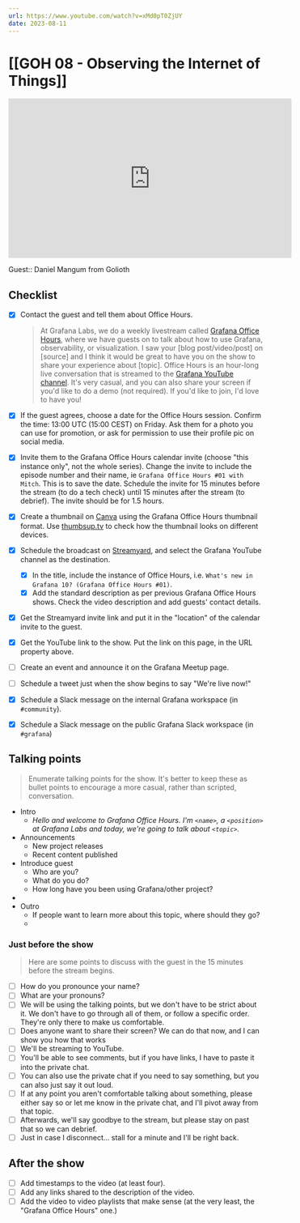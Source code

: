 ```yaml
---
url: https://www.youtube.com/watch?v=xMd0pT0ZjUY
date: 2023-08-11
---
```

# [[GOH 08 - Observing the Internet of Things]]

<iframe width="560" height="315" src="https://www.youtube.com/embed/xMd0pT0ZjUY" title="YouTube video player" frameborder="0" allow="accelerometer; autoplay; clipboard-write; encrypted-media; gyroscope; picture-in-picture" allowfullscreen></iframe>

Guest:: Daniel Mangum from Golioth

## Checklist

- [x] Contact the guest and tell them about Office Hours.
	> At Grafana Labs, we do a weekly livestream called [Grafana Office Hours](https://www.youtube.com/watch?v=uk7NoagbJ28&list=PLDGkOdUX1Ujrrse-cdj20RRah9hyHdxBu), where we have guests on to talk about how to use Grafana, observability, or visualization. I saw your [blog post/video/post] on [source] and I think it would be great to have you on the show to share your experience about [topic].
	Office Hours is an hour-long live conversation that is streamed to the [Grafana YouTube channel](https://youtube.com/@grafana). It's very casual, and you can also share your screen if you'd like to do a demo (not required). If you'd like to join, I'd love to have you! 
- [x] If the guest agrees, choose a date for the Office Hours session. Confirm the time: 13:00 UTC (15:00 CEST) on Friday. Ask them for a photo you can use for promotion, or ask for permission to use their profile pic on social media.
- [x] Invite them to the Grafana Office Hours calendar invite (choose "this instance only", not the whole series). Change the invite to include the episode number and their name, ie `Grafana Office Hours #01 with Mitch`. This is to save the date. Schedule the invite for 15 minutes before the stream (to do a tech check) until 15 minutes after the stream (to debrief). The invite should be for 1.5 hours.
- [x] Create a thumbnail on [Canva](https://canva.com) using the Grafana Office Hours thumbnail format. Use [thumbsup.tv](https://thumbsup.tv) to check how the thumbnail looks on different devices.
- [x] Schedule the broadcast on [Streamyard](https://streamyard.com), and select the Grafana YouTube channel as the destination.
	- [x] In the title, include the instance of Office Hours, i.e. `What's new in Grafana 10? (Grafana Office Hours #01)`.
	- [x] Add the standard description as per previous Grafana Office Hours shows. Check the video description and add guests' contact details.
- [x] Get the Streamyard invite link and put it in the "location" of the calendar invite to the guest.
- [x] Get the YouTube link to the show. Put the link on this page, in the URL property above.
- [ ] Create an event and announce it on the Grafana Meetup page.
- [ ] Schedule a tweet just when the show begins to say "We're live now!"
- [x] Schedule a Slack message on the internal Grafana workspace (in `#community`).
- [x] Schedule a Slack message on the public Grafana Slack workspace (in `#grafana`)


## Talking points

> Enumerate talking points for the show. It's better to keep these as bullet points to encourage a more casual, rather than scripted, conversation.

- Intro
	- *Hello and welcome to Grafana Office Hours. I'm `<name>`, a `<position>` at Grafana Labs and today, we're going to talk about `<topic>`.*
- Announcements
	- New project releases
	- Recent content published
- Introduce guest
	- Who are you?
	- What do you do?
	- How long have you been using Grafana/other project?
- 
- Outro
	- If people want to learn more about this topic, where should they go?
	- 

### Just before the show

> Here are some points to discuss with the guest in the 15 minutes before the stream begins.

- [ ] How do you pronounce your name?
- [ ] What are your pronouns?
- [ ] We will be using the talking points, but we don't have to be strict about it. We don't have to go through all of them, or follow a specific order. They're only there to make us comfortable.
- [ ] Does anyone want to share their screen? We can do that now, and I can show you how that works
- [ ] We'll be streaming to YouTube.
- [ ] You'll be able to see comments, but if you have links, I have to paste it into the private chat.
- [ ] You can also use the private chat if you need to say something, but you can also just say it out loud.
- [ ] If at any point you aren't comfortable talking about something, please either say so or let me know in the private chat, and I'll pivot away from that topic.
- [ ] Afterwards, we'll say goodbye to the stream, but please stay on past that so we can debrief.
- [ ] Just in case I disconnect... stall for a minute and I'll be right back.

## After the show

- [ ] Add timestamps to the video (at least four).
- [ ] Add any links shared to the description of the video.
- [ ] Add the video to video playlists that make sense (at the very least, the "Grafana Office Hours" one.)